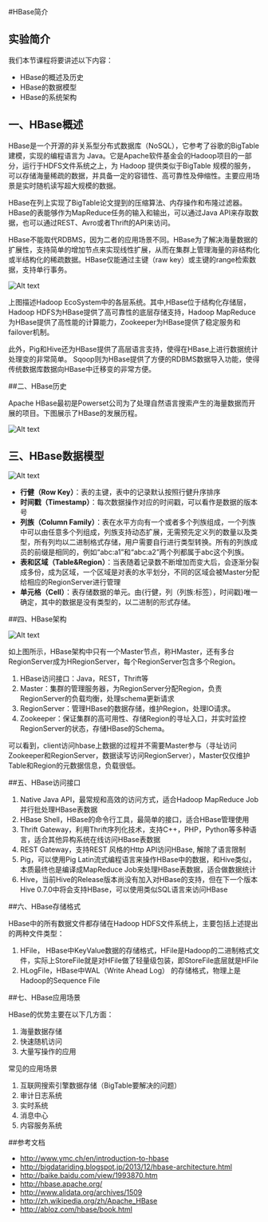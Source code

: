 #HBase简介

## 实验简介

我们本节课程将要讲述以下内容：

+ HBase的概述及历史
+ HBase的数据模型
+ HBase的系统架构

## 一、HBase概述

HBase是一个开源的非关系型分布式数据库（NoSQL），它参考了谷歌的BigTable建模，实现的编程语言为 Java。它是Apache软件基金会的Hadoop项目的一部分，运行于HDFS文件系统之上，为 Hadoop 提供类似于BigTable 规模的服务，可以存储海量稀疏的数据，并具备一定的容错性、高可靠性及伸缩性。主要应用场景是实时随机读写超大规模的数据。

HBase在列上实现了BigTable论文提到的压缩算法、内存操作和布隆过滤器。HBase的表能够作为MapReduce任务的输入和输出，可以通过Java API来存取数据，也可以通过REST、Avro或者Thrift的API来访问。

HBase不能取代RDBMS，因为二者的应用场景不同。HBase为了解决海量数据的扩展性，支持简单的增加节点来实现线性扩展，从而在集群上管理海量的非结构化或半结构化的稀疏数据。HBase仅能通过主键（raw key）或主键的range检索数据，支持单行事务。

![Alt text](https://dn-anything-about-doc.qbox.me/hbase/1.jpg)


上图描述Hadoop EcoSystem中的各层系统。其中,HBase位于结构化存储层，Hadoop HDFS为HBase提供了高可靠性的底层存储支持，Hadoop MapReduce为HBase提供了高性能的计算能力，Zookeeper为HBase提供了稳定服务和failover机制。

此外，Pig和Hive还为HBase提供了高层语言支持，使得在HBase上进行数据统计处理变的非常简单。 Sqoop则为HBase提供了方便的RDBMS数据导入功能，使得传统数据库数据向HBase中迁移变的非常方便。

##二、HBase历史

Apache HBase最初是Powerset公司为了处理自然语言搜索产生的海量数据而开展的项目。下图展示了HBase的发展历程。

![Alt text](https://dn-anything-about-doc.qbox.me/hbase/2.png)

## 三、HBase数据模型

![Alt text](https://dn-anything-about-doc.qbox.me/hbase/3.png)

+ **行健（Row Key）**：表的主键，表中的记录默认按照行健升序排序
+ **时间戳（Timestamp）**：每次数据操作对应的时间戳，可以看作是数据的版本号
+ **列族（Column Family）**：表在水平方向有一个或者多个列族组成，一个列族中可以由任意多个列组成，列族支持动态扩展，无需预先定义列的数量以及类型，所有列均以二进制格式存储，用户需要自行进行类型转换。所有的列族成员的前缀是相同的，例如“abc:a1”和“abc:a2”两个列都属于abc这个列族。
+ **表和区域（Table&amp;Region）**：当表随着记录数不断增加而变大后，会逐渐分裂成多份，成为区域，一个区域是对表的水平划分，不同的区域会被Master分配给相应的RegionServer进行管理
+ **单元格（Cell）**：表存储数据的单元。由{行健，列（列族:标签），时间戳}唯一确定，其中的数据是没有类型的，以二进制的形式存储。

##四、HBase架构

![Alt text](https://dn-anything-about-doc.qbox.me/hbase/4.jpg)

如上图所示，HBase架构中只有一个Master节点，称HMaster，还有多台RegionServer成为HRegionServer，每个RegionServer包含多个Region。


1. HBase访问接口：Java，REST，Thrift等
1. Master：集群的管理服务器，为RegionServer分配Region，负责RegionServer的负载均衡，处理schema更新请求
1. RegionServer：管理HBase的数据存储，维护Region，处理IO请求。
1. Zookeeper：保证集群的高可用性、存储Region的寻址入口，并实时监控RegionServer的状态，存储HBase的Schema。

可以看到，client访问hbase上数据的过程并不需要Master参与（寻址访问Zookeeper和RegionServer，数据读写访问RegionServer），Master仅仅维护Table和Region的元数据信息，负载很低。

##五、HBase访问接口

1. Native Java API，最常规和高效的访问方式，适合Hadoop MapReduce Job并行批处理HBase表数据
2. HBase Shell，HBase的命令行工具，最简单的接口，适合HBase管理使用
3. Thrift Gateway，利用Thrift序列化技术，支持C++，PHP，Python等多种语言，适合其他异构系统在线访问HBase表数据
4. REST Gateway，支持REST 风格的Http API访问HBase, 解除了语言限制
5. Pig，可以使用Pig Latin流式编程语言来操作HBase中的数据，和Hive类似，本质最终也是编译成MapReduce Job来处理HBase表数据，适合做数据统计
6. Hive，当前Hive的Release版本尚没有加入对HBase的支持，但在下一个版本Hive 0.7.0中将会支持HBase，可以使用类似SQL语言来访问HBase

##六、HBase存储格式

HBase中的所有数据文件都存储在Hadoop HDFS文件系统上，主要包括上述提出的两种文件类型：

1. HFile， HBase中KeyValue数据的存储格式，HFile是Hadoop的二进制格式文件，实际上StoreFile就是对HFile做了轻量级包装，即StoreFile底层就是HFile
2. HLogFile，HBase中WAL（Write Ahead Log） 的存储格式，物理上是Hadoop的Sequence File

##七、HBase应用场景

HBase的优势主要在以下几方面：

1. 海量数据存储
2. 快速随机访问
3. 大量写操作的应用

常见的应用场景

1. 互联网搜索引擎数据存储（BigTable要解决的问题）
2. 审计日志系统
3. 实时系统
4. 消息中心
5. 内容服务系统


##参考文档

+ http://www.ymc.ch/en/introduction-to-hbase
+ http://bigdatariding.blogspot.jp/2013/12/hbase-architecture.html
+ http://baike.baidu.com/view/1993870.htm
+ http://hbase.apache.org/
+ http://www.alidata.org/archives/1509
+ http://zh.wikipedia.org/zh/Apache_HBase
+ http://abloz.com/hbase/book.html



